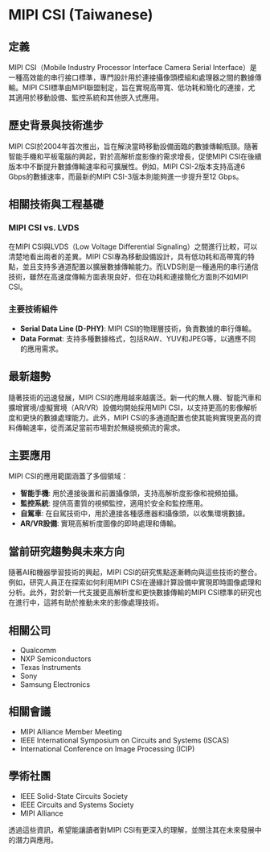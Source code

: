 # MIPI CSI (Taiwanese)

## 定義

MIPI CSI（Mobile Industry Processor Interface Camera Serial Interface）是一種高效能的串行接口標準，專門設計用於連接攝像頭模組和處理器之間的數據傳輸。MIPI CSI標準由MIPI聯盟制定，旨在實現高帶寬、低功耗和簡化的連接，尤其適用於移動設備、監控系統和其他嵌入式應用。

## 歷史背景與技術進步

MIPI CSI於2004年首次推出，旨在解決當時移動設備面臨的數據傳輸瓶頸。隨著智能手機和平板電腦的興起，對於高解析度影像的需求增長，促使MIPI CSI在後續版本中不斷提升數據傳輸速率和可擴展性。例如，MIPI CSI-2版本支持高達6 Gbps的數據速率，而最新的MIPI CSI-3版本則能夠進一步提升至12 Gbps。

## 相關技術與工程基礎

### MIPI CSI vs. LVDS

在MIPI CSI與LVDS（Low Voltage Differential Signaling）之間進行比較，可以清楚地看出兩者的差異。MIPI CSI專為移動設備設計，具有低功耗和高帶寬的特點，並且支持多通道配置以擴展數據傳輸能力。而LVDS則是一種通用的串行通信技術，雖然在高速度傳輸方面表現良好，但在功耗和連接簡化方面則不如MIPI CSI。

### 主要技術組件

- **Serial Data Line (D-PHY)**: MIPI CSI的物理層技術，負責數據的串行傳輸。
- **Data Format**: 支持多種數據格式，包括RAW、YUV和JPEG等，以適應不同的應用需求。

## 最新趨勢

隨著技術的迅速發展，MIPI CSI的應用越來越廣泛。新一代的無人機、智能汽車和擴增實境/虛擬實境（AR/VR）設備均開始採用MIPI CSI，以支持更高的影像解析度和更快的數據處理能力。此外，MIPI CSI的多通道配置也使其能夠實現更高的資料傳輸速率，從而滿足當前市場對於無縫視頻流的需求。

## 主要應用

MIPI CSI的應用範圍涵蓋了多個領域：

- **智能手機**: 用於連接後置和前置攝像頭，支持高解析度影像和視頻拍攝。
- **監控系統**: 提供高畫質的視頻監控，適用於安全和監控應用。
- **自駕車**: 在自駕技術中，用於連接各種感應器和攝像頭，以收集環境數據。
- **AR/VR設備**: 實現高解析度圖像的即時處理和傳輸。

## 當前研究趨勢與未來方向

隨著AI和機器學習技術的興起，MIPI CSI的研究焦點逐漸轉向與這些技術的整合。例如，研究人員正在探索如何利用MIPI CSI在邊緣計算設備中實現即時圖像處理和分析。此外，對於新一代支援更高解析度和更快數據傳輸的MIPI CSI標準的研究也在進行中，這將有助於推動未來的影像處理技術。

## 相關公司

- Qualcomm
- NXP Semiconductors
- Texas Instruments
- Sony
- Samsung Electronics

## 相關會議

- MIPI Alliance Member Meeting
- IEEE International Symposium on Circuits and Systems (ISCAS)
- International Conference on Image Processing (ICIP)

## 學術社團

- IEEE Solid-State Circuits Society
- IEEE Circuits and Systems Society
- MIPI Alliance

透過這些資訊，希望能讓讀者對MIPI CSI有更深入的理解，並關注其在未來發展中的潛力與應用。
